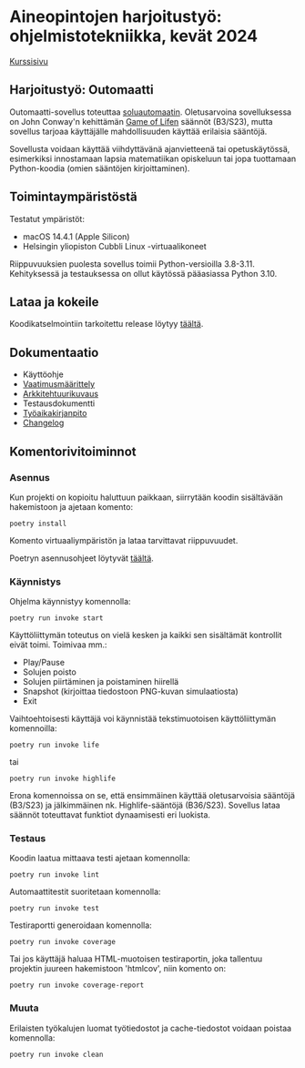 # Aineopintojen harjoitustyö: ohjelmistotekniikka, kevät 2024

[Kurssisivu](https://ohjelmistotekniikka-hy.github.io/)

## Harjoitustyö: Outomaatti

Outomaatti-sovellus toteuttaa [soluautomaatin](https://fi.wikipedia.org/wiki/Soluautomaatti). Oletusarvoina sovelluksessa on John Conway'n kehittämän [Game of Lifen](https://fi.wikipedia.org/wiki/Game_of_Life) säännöt (B3/S23), mutta sovellus tarjoaa käyttäjälle mahdollisuuden käyttää erilaisia sääntöjä.

Sovellusta voidaan käyttää viihdyttävänä ajanvietteenä tai opetuskäytössä, esimerkiksi innostamaan lapsia matematiikan opiskeluun tai jopa tuottamaan Python-koodia (omien sääntöjen kirjoittaminen).

## Toimintaympäristöstä

Testatut ympäristöt:
- macOS 14.4.1 (Apple Silicon)
- Helsingin yliopiston Cubbli Linux -virtuaalikoneet

Riippuvuuksien puolesta sovellus toimii Python-versioilla 3.8-3.11. Kehityksessä ja testauksessa on ollut käytössä pääasiassa Python 3.10.

## Lataa ja kokeile

Koodikatselmointiin tarkoitettu release löytyy [täältä](https://github.com/Aurala/ot-harjoitustyo/releases/tag/Viikko5).

## Dokumentaatio

- Käyttöohje
- [Vaatimusmäärittely](dokumentaatio/vaatimusmaarittely.md)
- [Arkkitehtuurikuvaus](dokumentaatio/arkkitehtuuri.md)
- Testausdokumentti
- [Työaikakirjanpito](dokumentaatio/tuntikirjanpito.md)
- [Changelog](dokumentaatio/changelog.md)

## Komentorivitoiminnot

### Asennus

Kun projekti on kopioitu haluttuun paikkaan, siirrytään koodin sisältävään hakemistoon ja ajetaan komento:

```
poetry install
```

Komento virtuaaliympäristön ja lataa tarvittavat riippuvuudet.

Poetryn asennusohjeet löytyvät [täältä](https://python-poetry.org/docs/#installing-with-the-official-installer).

### Käynnistys

Ohjelma käynnistyy komennolla:

```
poetry run invoke start
```

Käyttöliittymän toteutus on vielä kesken ja kaikki sen sisältämät kontrollit eivät toimi. Toimivaa mm.:

- Play/Pause
- Solujen poisto
- Solujen piirtäminen ja poistaminen hiirellä
- Snapshot (kirjoittaa tiedostoon PNG-kuvan simulaatiosta)
- Exit

Vaihtoehtoisesti käyttäjä voi käynnistää tekstimuotoisen käyttöliittymän komennoilla:

```
poetry run invoke life
```

tai

```
poetry run invoke highlife
```

Erona komennoissa on se, että ensimmäinen käyttää oletusarvoisia sääntöjä (B3/S23) ja jälkimmäinen nk. Highlife-sääntöjä (B36/S23). Sovellus lataa säännöt toteuttavat funktiot dynaamisesti eri luokista.

### Testaus

Koodin laatua mittaava testi ajetaan komennolla:

```
poetry run invoke lint
```

Automaattitestit suoritetaan komennolla:

```
poetry run invoke test
```

Testiraportti generoidaan komennolla:

```
poetry run invoke coverage
```

Tai jos käyttäjä haluaa HTML-muotoisen testiraportin, joka tallentuu projektin juureen hakemistoon 'htmlcov', niin komento on:

```
poetry run invoke coverage-report
```

### Muuta

Erilaisten työkalujen luomat työtiedostot ja cache-tiedostot voidaan poistaa komennolla:

```
poetry run invoke clean
```

